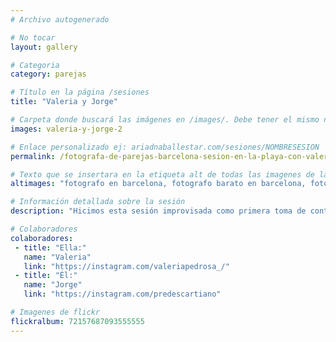 ```yaml
---
# Archivo autogenerado

# No tocar
layout: gallery

# Categoria
category: parejas

# Título en la página /sesiones
title: "Valeria y Jorge"

# Carpeta donde buscará las imágenes en /images/. Debe tener el mismo nombre y sin espacios
images: valeria-y-jorge-2

# Enlace personalizado ej: ariadnaballestar.com/sesiones/NOMBRESESION
permalink: /fotografa-de-parejas-barcelona-sesion-en-la-playa-con-valeria-y-jorge

# Texto que se insertara en la etiqueta alt de todas las imagenes de la sesión
altimages: "fotografo en barcelona, fotografo barato en barcelona, fotografo de bodas, fotografo de bodas en barcelona, sesion de fotos en la playa, fotos de pareja, fotos romanticas"

# Información detallada sobre la sesión
description: "Hicimos esta sesión improvisada como primera toma de contacto. Aprovechamos que en Abril aún no hay mucha gente en la playa. Tuvimos una mañana llena de fotos, pero sobre todo, con muchas risas. ¡Espero que os gusten!"

# Colaboradores
colaboradores:
 - title: "Ella:"
   name: "Valeria"
   link: "https://instagram.com/valeriapedrosa_/"
 - title: "Él:"
   name: "Jorge"
   link: "https://instagram.com/predescartiano"

# Imagenes de flickr
flickralbum: 72157687093555555
---
```

